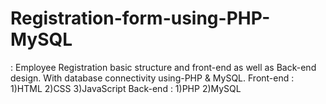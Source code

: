 # Registration-form-using-PHP-MySQL
:
Employee Registration basic structure and front-end as well as Back-end design.
With database connectivity using-PHP & MySQL.
Front-end : 1)HTML
            2)CSS
            3)JavaScript
Back-end :  1)PHP
            2)MySQL
